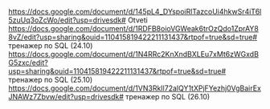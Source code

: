 https://docs.google.com/document/d/145pL4_DYspoiRlTazcoUi4hkwSr4iT6l5zuUq3oZcWo/edit?usp=drivesdk# Otveti
https://docs.google.com/document/d/1RDFB8oioVGWeak6trOzQdo1ZprAY88vZ/edit?usp=sharing&ouid=110415819422211131437&rtpof=true&sd=true# тренажер по SQL (24.10) 
https://docs.google.com/document/d/1N4RRc2KnXndBXLEu7xMt6zWGxdBG5zxc/edit?usp=sharing&ouid=110415819422211131437&rtpof=true&sd=true# тренажер по SQL (25.10)
https://docs.google.com/document/d/1VN3RkIl72alQY1tXPjFYezhj0VgBairExJNAWz7Zbvw/edit?usp=drivesdk# тренажер по SQL (26.10) 
